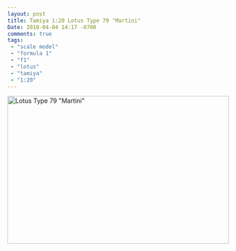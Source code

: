 ```yaml
---
layout: post
title: Tamiya 1:20 Lotus Type 79 "Martini"
Date: 2018-04-04 14:17 -0700
comments: true
tags:
 - "scale model"
 - "formula 1"
 - "f1"
 - "lotus"
 - "tamiya"
 - "1:20"
---
```


<a data-flickr-embed="true"  href="https://www.flickr.com/photos/101945058@N06/albums/72157667382175908" title="Lotus Type 79 &quot;Martini&quot;"><img src="https://farm1.staticflickr.com/802/41154655632_b16d251914.jpg" width="500" height="333" alt="Lotus Type 79 &quot;Martini&quot;"></a><script async src="//embedr.flickr.com/assets/client-code.js" charset="utf-8"></script>
